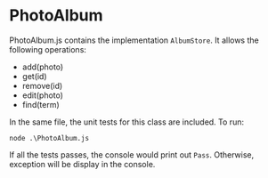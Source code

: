 # PhotoAlbum

PhotoAlbum.js contains the implementation `AlbumStore`. It allows the following operations:
* add(photo)
* get(id)
* remove(id)
* edit(photo)
* find(term)

In the same file, the unit tests for this class are included. To run:

    node .\PhotoAlbum.js

If all the tests passes, the console would print out `Pass`. Otherwise, exception will be display in the console.

